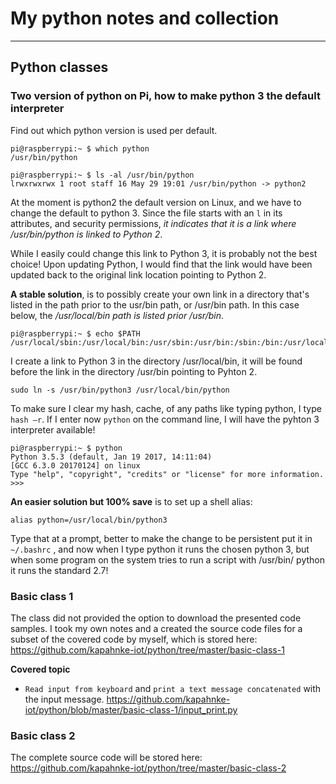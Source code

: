 # My python notes and collection
***
## Python classes

### Two version of python on Pi, how to make python 3 the default interpreter

Find out which python version is used per default. 
```
pi@raspberrypi:~ $ which python
/usr/bin/python

pi@raspberrypi:~ $ ls -al /usr/bin/python
lrwxrwxrwx 1 root staff 16 May 29 19:01 /usr/bin/python -> python2 
```

At the moment is python2 the default version on Linux, and we have to change the default to python 3. Since the file starts with an `l` in its attributes, and security permissions, *it indicates that it is a link where /usr/bin/python is linked to Python 2*. 

While I easily could change this link to Python 3, it is probably not the best choice! Upon updating Python, I would find that the link would have been updated back to the original link location pointing to Python 2. 

**A stable solution**, is to possibly create your own link in a directory that's listed in the path prior to the usr/bin path, or /usr/bin path. In this case below, the */usr/local/bin path is listed prior /usr/bin*. 

```
pi@raspberrypi:~ $ echo $PATH
/usr/local/sbin:/usr/local/bin:/usr/sbin:/usr/bin:/sbin:/bin:/usr/local/games:/usr/games
```
I create a link to Python 3 in the directory /usr/local/bin, it will be found before the link in the directory /usr/bin pointing to Pyhton 2.  
```
sudo ln -s /usr/bin/python3 /usr/local/bin/python
```

To make sure I clear my hash, cache, of any paths like typing python, I type `hash –r`.
If I enter now `python` on the command line, I will have the pyhton 3 interpreter available! 
```
pi@raspberrypi:~ $ python
Python 3.5.3 (default, Jan 19 2017, 14:11:04)
[GCC 6.3.0 20170124] on linux
Type "help", "copyright", "credits" or "license" for more information.
>>>
```

**An easier solution but 100% save** is to set up a shell alias:

```alias python=/usr/local/bin/python3```

Type that at a prompt, better to make the change to be persistent put it in `~/.bashrc` , and now when I type python it runs the chosen python 3, but when some program on the system tries to run a script with /usr/bin/ python it runs the standard 2.7!


### Basic class 1
The class did not provided the option to download the presented code samples. I took my own notes and a created the source code files for a subset of the covered code by myself, which is stored here: https://github.com/kapahnke-iot/python/tree/master/basic-class-1

**Covered topic**
* `Read input from keyboard` and `print a text message concatenated` with the input message. https://github.com/kapahnke-iot/python/blob/master/basic-class-1/input_print.py

### Basic class 2
The complete source code will be stored here: https://github.com/kapahnke-iot/python/tree/master/basic-class-2
